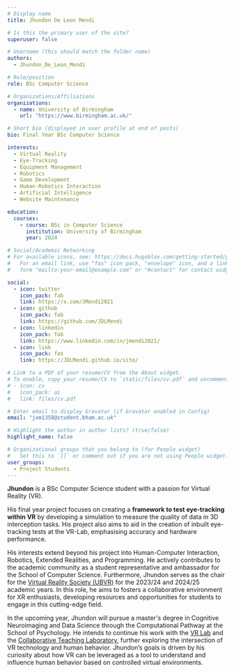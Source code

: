 ```yaml
---
# Display name
title: Jhundon De Leon Mendi

# Is this the primary user of the site?
superuser: false

# Username (this should match the folder name)
authors:
  - Jhundon_De_Leon_Mendi

# Role/position
role: BSc Computer Science

# Organizations/Affiliations
organizations:
  - name: University of Birmingham
    url: "https://www.birmingham.ac.uk/"

# Short bio (displayed in user profile at end of posts)
bio: Final Year BSc Computer Science

interests:
  - Virtual Reality
  - Eye-Tracking
  - Equipment Management
  - Robotics
  - Game Development
  - Human-Robotics Interaction
  - Artificial Intelligence
  - Website Maintenance

education:
  courses:
    - course: BSc in Computer Science
      institution: University of Birmingham
      year: 2024

# Social/Academic Networking
# For available icons, see: https://docs.hugoblox.com/getting-started/page-builder/#icons
#   For an email link, use "fas" icon pack, "envelope" icon, and a link in the
#   form "mailto:your-email@example.com" or "#contact" for contact widget.

social:
  - icon: twitter
    icon_pack: fab
    link: https://x.com/JMendi2021
  - icon: github
    icon_pack: fab
    link: https://github.com/JDLMendi
  - icon: linkedin
    icon_pack: fab
    link: https://www.linkedin.com/in/jmendi2021/
  - icon: link
    icon_pack: fas
    link: https://JDLMendi.github.io/site/

# Link to a PDF of your resume/CV from the About widget.
# To enable, copy your resume/CV to `static/files/cv.pdf` and uncomment the lines below.
# - icon: cv
#   icon_pack: ai
#   link: files/cv.pdf

# Enter email to display Gravatar (if Gravatar enabled in Config)
email: "jxm1358@student.bham.ac.uk"

# Highlight the author in author lists? (true/false)
highlight_name: false

# Organizational groups that you belong to (for People widget)
#   Set this to `[]` or comment out if you are not using People widget.
user_groups:
  - Project Students
---
```


**Jhundon** is a BSc Computer Science student with a passion for Virtual Reality (VR). 

His final year project focuses on creating a **framework to test eye-tracking within VR** by developing a simulation to measure the quality of data in 3D interception tasks. His project also aims to aid in the creation of inbuilt eye-tracking tests at the VR-Lab, emphasising accuracy and hardware performance.

His interests extend beyond his project into Human-Computer Interaction, Robotics, Extended Realities, and Programming. He actively contributes to the academic community as a student representative and ambassador for the School of Computer Science. Furthermore, Jhundon serves as the chair for the [Virtual Reality Society (UBVR)](https://www.guildofstudents.com/organisation/ubvr/) for the 2023/24 and 2024/25 academic years. In this role, he aims to fosters a collaborative environment for XR enthusiasts, developing resources and opportunities for students to engage in this cutting-edge field.

In the upcoming year, Jhundon will pursue a master's degree in Cognitive Neuroimaging and Data Science through the Computational Pathway at the School of Psychology. He intends to continue his work with the [VR Lab](https://virtualrealitylab.netlify.app/) and the [Collaborative Teaching Laboratory](https://www.birmingham.ac.uk/facilities/collaborative-teaching-laboratory/ctl), further exploring the intersection of VR technology and human behavior. Jhundon’s goals is driven by his curiosity about how VR can be leveraged as a tool to understand and influence human behavior based on controlled virtual environments.


